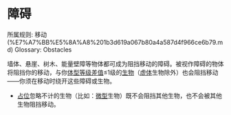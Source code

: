 # 障碍

所属规则: 移动 (%E7%A7%BB%E5%8A%A8%201b3d619a067b80a4a587d4f966ce6b79.md)
Glossary: Obstacles

墙体、悬崖、树木、能量壁障等物体都可成为阻挡移动的障碍。被视作障碍的物体将阻挡你的移动，与你[体型等级](%E4%BD%93%E5%9E%8B%E7%AD%89%E7%BA%A7%201b3d619a067b8055a0e9c2d747e0d1ab.md)[差值](%E5%B7%AE%E5%80%BC%201b3d619a067b800abf40dca505e9e89d.md)≤1级的[生物](%E7%94%9F%E7%89%A9%201b3d619a067b80d0bbe1d113bf20ff1f.md)（[虚体](https://www.notion.so/1b4d619a067b805ea2bed121ba2c6517?pvs=21)生物除外）也会阻挡移动——你须在移动时绕开这些障碍或生物。

- [占位](%E5%8D%A0%E4%BD%8D%201b3d619a067b804e8195d876ec9d0551.md)忽略不计的生物（比如：[微型](https://www.notion.so/1b4d619a067b8067a837d890c731170d?pvs=21)生物）既不会阻挡其他生物，也不会被其他生物阻挡移动。